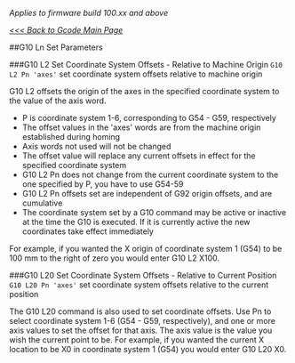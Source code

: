 _Applies to firmware build 100.xx and above_

_[<<< Back to Gcode Main Page](Gcodes)_

##G10 Ln Set Parameters

###G10 L2 Set Coordinate System Offsets - Relative to Machine Origin
`G10 L2 Pn 'axes'` set coordinate system offsets relative to machine origin

G10 L2 offsets the origin of the axes in the specified coordinate system to the value of the axis word.

- P is coordinate system 1-6, corresponding to G54 - G59, respectively
- The offset values in the 'axes' words are from the machine origin established during homing
- Axis words not used will not be changed
- The offset value will replace any current offsets in effect for the specified coordinate system
- G10 L2 Pn does not change from the current coordinate system to the one specified by P, you have to use G54-59
- G10 L2 Pn offsets set are independent of G92 origin offsets, and are cumulative
- The coordinate system set by a G10 command may be active or inactive at the time the G10 is executed. If it is currently active the new coordinates take effect immediately

For example, if you wanted the X origin of coordinate system 1 (G54) to be 100 mm to the right of zero you would enter G10 L2 X100.

###G10 L20 Set Coordinate System Offsets - Relative to Current Position
`G10 L20 Pn 'axes'` set coordinate system offsets relative to the current position

The G10 L20 command is also used to set coordinate offsets. Use Pn to select coordinate system 1-6 (G54 - G59, respectively), and one or more axis values to set the offset for that axis. The axis value is the value you wish the current point to be. For example, if you wanted the current X location to be X0 in coordinate system 1 (G54) you would enter G10 L20 X0.